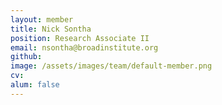 ```yaml
---
layout: member
title: Nick Sontha
position: Research Associate II
email: nsontha@broadinstitute.org
github: 
image: /assets/images/team/default-member.png
cv:
alum: false
---
```



